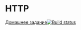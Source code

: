 HTTP
===========
[Домашнее задание](https://bob0kaaa.github.io/ahj-http-frontend/)[![Build status](https://ci.appveyor.com/api/projects/status/5hrsoknwk5wq2jrc/branch/master?svg=true)](https://ci.appveyor.com/project/bob0kaaa/ahj-http-frontend/branch/master)